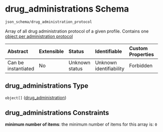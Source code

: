# drug\_administrations Schema

```txt
json_schema/drug_administration_protocol
```

Array of all drug administration protocol of a given profile. Contains one [object per administration protocol](./drug_administrations-drug_administration.md)

| Abstract            | Extensible | Status         | Identifiable            | Custom Properties | Additional Properties | Access Restrictions | Defined In                                                                                                                 |
| :------------------ | :--------- | :------------- | :---------------------- | :---------------- | :-------------------- | :------------------ | :------------------------------------------------------------------------------------------------------------------------- |
| Can be instantiated | No         | Unknown status | Unknown identifiability | Forbidden         | Allowed               | none                | [drug\_administrations.schema.json](../../out/schemas/sub-schemas/drug_administrations.schema.json "open original schema") |

## drug\_administrations Type

`object[]` ([drug\_administration](drug_administrations-drug_administration.md))

## drug\_administrations Constraints

**minimum number of items**: the minimum number of items for this array is: `0`
